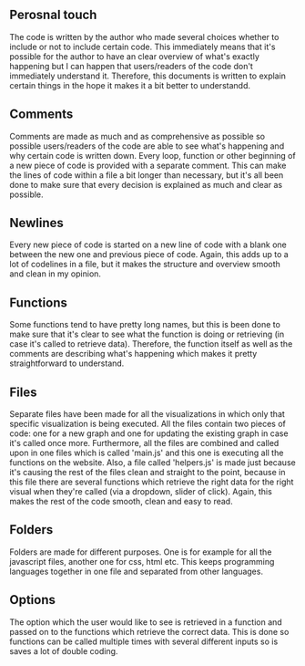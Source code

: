 ## Perosnal touch
The code is written by the author who made several choices whether to include or not to include certain code. This immediately means that it's possible for the author to have an clear overview of what's exactly happening but I can happen that users/readers of the code don't immediately understand it. Therefore, this documents is written to explain certain things in the hope it makes it a bit better to understandd.


## Comments

Comments are made as much and as comprehensive as possible so possible users/readers of the code are able to see what's happening and why certain code is written down. Every loop, function or other beginning of a new piece of code is provided with a separate comment. This can make the lines of code within a file a bit longer than necessary, but it's all been done to make sure that every decision is explained as much and clear as possible.


## Newlines

Every new piece of code is started on a new line of code with a blank one between the new one and previous piece of code. Again, this adds up to a lot of codelines in a file, but it makes the structure and overview smooth and clean in my opinion.


## Functions

Some functions tend to have pretty long names, but this is been done to make sure that it's clear to see what the function is doing or retrieving (in case it's called to retrieve data). Therefore, the function itself as well as the comments are describing what's happening which makes it pretty straightforward to understand.


## Files

Separate files have been made for all the visualizations in which only that specific visualization is being executed. All the files contain two pieces of code: one for a new graph and one for updating the existing graph in case it's called once more.
Furthermore, all the files are combined and called upon in one files which is called 'main.js' and this one is executing all the functions on the website. Also, a file called 'helpers.js' is made just because it's causing the rest of the files clean and straight to the point, because in this file there are several functions which retrieve the right data for the right visual when they're called (via a dropdown, slider of click). Again, this makes the rest of the code smooth, clean and easy to read.


## Folders

Folders are made for different purposes. One is for example for all the javascript files, another one for css, html etc. This keeps programming languages together in one file and separated from other languages.


## Options

The option which the user would like to see is retrieved in a function and passed on to the functions which retrieve the correct data. This is done so functions can be called multiple times with several different inputs so is saves a lot of double coding.
